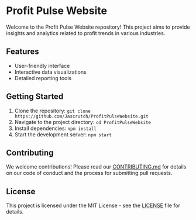 # Profit Pulse Website

Welcome to the Profit Pulse Website repository! This project aims to provide insights and analytics related to profit trends in various industries. 

## Features
- User-friendly interface
- Interactive data visualizations
- Detailed reporting tools

## Getting Started
1. Clone the repository: `git clone https://github.com/Jascrutch/ProfitPulseWebsite.git`
2. Navigate to the project directory: `cd ProfitPulseWebsite`
3. Install dependencies: `npm install`
4. Start the development server: `npm start`

## Contributing
We welcome contributions! Please read our [CONTRIBUTING.md](CONTRIBUTING.md) for details on our code of conduct and the process for submitting pull requests.

## License
This project is licensed under the MIT License - see the [LICENSE](LICENSE) file for details.